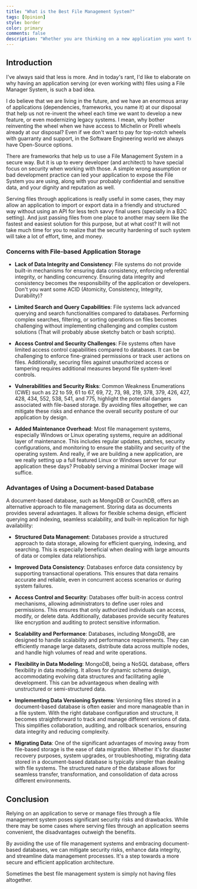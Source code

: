 ```yaml
---
title: "What is the Best File Management System?"
tags: [Opinion]
style: border
color: primary
comments: false
description: "Whether you are thinking on a new application you want to develop, or upgrading a legacy system to modern code with best practices, this is a post that will certainly be of help to answer this important design question"
---
```


## Introduction

I've always said that less is more. And in today's rant, I'd like to elaborate on why having an application serving (or even working with) files using a File Manager System, is such a bad idea.

I do believe that we are living in the future, and we have an enormous array of applications (dependencies, frameworks, you name it) at our disposal that help us not re-invent the wheel each time we want to develop a new feature, or even modernizing legacy systems. I mean, why bother reinventing the wheel when we have access to Michelin or Pirelli wheels already at our disposal? Even if we don't want to pay for top-notch wheels with guarranty and support, in the Software Engineering world we always have Open-Source options.

There are frameworks that help us to use a File Management System in a secure way. But it is up to every developer (and architect) to have special focus on security when working with those. A simple wrong assumption or bad development practice can led your application to expose the File System you are using, along with your probably confidential and sensitive data, and your dignity and reputation as well.

Serving files through applications is really useful in some cases, they may allow an application to import or export data in a friendly and structured way without using an API for less tech savvy final users (specially in a B2C setting). And just passing files from one place to another may seem like the fastest and easiest solution for this purpose, but at what cost? It will not take much time for you to realize that the security hardening of such system will take a lot of effort, time, and money.

### Concerns with File-based Application Storage

- **Lack of Data Integrity and Consistency**: File systems do not provide built-in mechanisms for ensuring data consistency, enforcing referential integrity, or handling concurrency. Ensuring data integrity and consistency becomes the responsibility of the application or developers. Don't you want some ACID (Atomicity, Consistency, Integrity, Durability)?

- **Limited Search and Query Capabilities**: File systems lack advanced querying and search functionalities compared to databases. Performing complex searches, filtering, or sorting operations on files becomes challenging without implementing challenging and complex custom solutions (That will probably abuse sketchy batch or bash scripts).

- **Access Control and Security Challenges**: File systems often have limited access control capabilities compared to databases. It can be challenging to enforce fine-grained permissions or track user actions on files. Additionally, securing files against unauthorized access or tampering requires additional measures beyond file system-level controls.

- **Vulnerabilities and Security Risks**: Common Weakness Enumerations (CWE) such as 22 to 59, 61 to 67, 69, 72, 73, 98, 219, 378, 379, 426, 427, 428, 434, 552, 538, 541, and 775, highlight the potential dangers associated with file-based storage. By avoiding files altogether, we can mitigate these risks and enhance the overall security posture of our application by design.

- **Added Maintenance Overhead**: Most file management systems, especially Windows or Linux operating systems, require an additional layer of maintenance. This includes regular updates, patches, security configurations, and monitoring to ensure the stability and security of the operating system. And really, if we are building a new application, are we really setting up a full featured Linux or Windows server for our application these days? Probably serving a minimal Docker image will suffice.

### Advantages of Using a Document-based Database

A document-based database, such as MongoDB or CouchDB, offers an alternative approach to file management. Storing data as documents provides several advantages. It allows for flexible schema design, efficient querying and indexing, seamless scalability, and built-in replication for high availability:

- **Structured Data Management**: Databases provide a structured approach to data storage, allowing for efficient querying, indexing, and searching. This is especially beneficial when dealing with large amounts of data or complex data relationships.

- **Improved Data Consistency**: Databases enforce data consistency by supporting transactional operations. This ensures that data remains accurate and reliable, even in concurrent access scenarios or during system failures.

- **Access Control and Security**: Databases offer built-in access control mechanisms, allowing administrators to define user roles and permissions. This ensures that only authorized individuals can access, modify, or delete data. Additionally, databases provide security features like encryption and auditing to protect sensitive information.

- **Scalability and Performance**: Databases, including MongoDB, are designed to handle scalability and performance requirements. They can efficiently manage large datasets, distribute data across multiple nodes, and handle high volumes of read and write operations.

- **Flexibility in Data Modeling**: MongoDB, being a NoSQL database, offers flexibility in data modeling. It allows for dynamic schema design, accommodating evolving data structures and facilitating agile development. This can be advantageous when dealing with unstructured or semi-structured data.

- **Implementing Data Versioning Systems**: Versioning files stored in a document-based database is often easier and more manageable than in a file system. With the right database configuration and structure, it becomes straightforward to track and manage different versions of data. This simplifies collaboration, auditing, and rollback scenarios, ensuring data integrity and reducing complexity.

- **Migrating Data**: One of the significant advantages of moving away from file-based storage is the ease of data migration. Whether it's for disaster recovery purposes, system upgrades, or troubleshooting, migrating data stored in a document-based database is typically simpler than dealing with file systems. The structured nature of the database allows for seamless transfer, transformation, and consolidation of data across different environments.

## Conclusion

Relying on an application to serve or manage files through a file management system poses significant security risks and drawbacks. While there may be some cases where serving files through an application seems convenient, the disadvantages outweigh the benefits.

By avoiding the use of file management systems and embracing document-based databases, we can mitigate security risks, enhance data integrity, and streamline data management processes. It's a step towards a more secure and efficient application architecture.

Sometimes the best file management system is simply not having files altogether.
